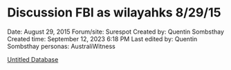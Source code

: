 # Discussion FBI as wilayahks 8/29/15

Date: August 29, 2015
Forum/site: Surespot
Created by: Quentin Sombsthay
Created time: September 12, 2023 6:18 PM
Last edited by: Quentin Sombsthay
personas: AustraliWitness

[Untitled Database](Discussion%20FBI%20as%20wilayahks%208%2029%2015%20bb9083df42854bd2a87e9e5f7dafe98b/Untitled%20Database%203dcefb1a361e4345a29a8e0132824dcd.csv)